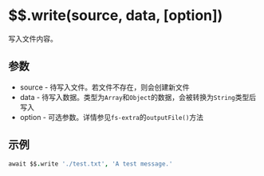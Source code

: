 # $$.write(source, data, [option])

写入文件内容。

## 参数

- source - 待写入文件。若文件不存在，则会创建新文件
- data - 待写入数据。类型为`Array`和`Object`的数据，会被转换为`String`类型后写入
- option - 可选参数。详情参见`fs-extra`的`outputFile()`方法

## 示例

```coffeescript
await $$.write './test.txt', 'A test message.'
```